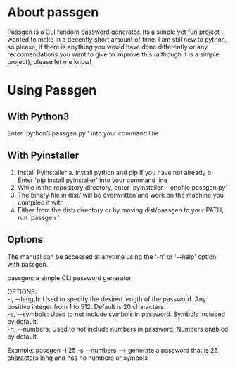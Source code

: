 # About passgen

Passgen is a CLI random password generator. Its a simple yet fun project I wanted to make in a decently short amount of time. I am still new to python, so please, if there is anything you would have done differently or any reccomendations you want to give to improve this (although it is a simple project), please let me know!

# Using Passgen
## With Python3
Enter 'python3 passgen.py <options>' into your command line

## With Pyinstaller
1. Install Pyinstaller
   a. Install python and pip if you have not already
   b. Enter 'pip install pyinstaller' into your command line
2. While in the repository directory, enter 'pyinstaller --onefile passgen.py'
3. The binary file in dist/ will be overwritten and work on the machine you compiled it with
4. Either from the dist/ directory or by moving dist/passgen to your PATH, run 'passgen <options>'

## Options
The manual can be accessed at anytime using the '-h' or '--help' option with passgen.

passgen: a simple CLI password generator

OPTIONS: \
  -l, --length: 
     Used to specify the desired length of the password. Any positive integer from 1 to 512. Default is 20 characters. \
  -s, --symbols: 
     Used to not include symbols in password. Symbols included by default. \
  -n, --numbers: 
     Used to not include numbers in password. Numbers enabled by default.

Example: passgen -l 25 -s --numbers --> generate a password that is 25 characters long and has no numbers or symbols
